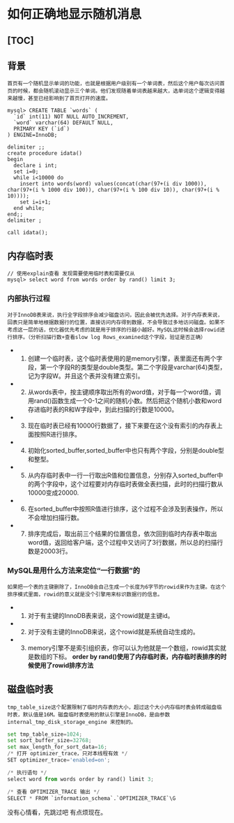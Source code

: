 # 如何正确地显示随机消息

[TOC]
----------------------------------
## 背景
    首页有一个随机显示单词的功能，也就是根据用户级别有一个单词表，然后这个用户每次访问首页的时候，都会随机滚动显示三个单词。他们发现随着单词表越来越大，选单词这个逻辑变得越来越慢，甚至已经影响到了首页打开的速度。
```mysql
mysql> CREATE TABLE `words` (
  `id` int(11) NOT NULL AUTO_INCREMENT,
  `word` varchar(64) DEFAULT NULL,
  PRIMARY KEY (`id`)
) ENGINE=InnoDB;

delimiter ;;
create procedure idata()
begin
  declare i int;
  set i=0;
  while i<10000 do
    insert into words(word) values(concat(char(97+(i div 1000)), char(97+(i % 1000 div 100)), char(97+(i % 100 div 10)), char(97+(i % 10))));
    set i=i+1;
  end while;
end;;
delimiter ;

call idata();
```
## 内存临时表
```mysql
// 使用explain查看 发现需要使用临时表和需要仅从
mysql> select word from words order by rand() limit 3;
```
### 内部执行过程
    对于InnoDB表来说，执行全字段排序会减少磁盘访问，因此会被优先选择。对于内存表来说，回表只是简单地根据数据行的位置，直接访问内存得到数据，不会导致过多地访问磁盘。如果不考虑这一层的话，优化器优先考虑的就是用于排序的行越小越好。MySQL这时候会选择rowid进行排序。（分析扫描行数+查看slow log Rows_examined这个字段，验证是否正确）
+ 1. 创建一个临时表，这个临时表使用的是memory引擎，表里面还有两个字段，第一个字段R的类型是double类型。第二个字段是varchar(64)类型，记为字段W。并且这个表并没有建立索引。
+ 2. 从words表中，按主键顺序取出所有的word值，对于每一个word值，调用rand()函数生成一个0-1之间的随机小数。然后把这个随机小数和word存进临时表的R和W字段中，到此扫描的行数是10000。
+ 3. 现在临时表已经有10000行数据了，接下来要在这个没有索引的内存表上面按照R进行排序。
+ 4. 初始化sorted_buffer,sorted_buffer中也只有两个字段，分别是double型和整型。
+ 5. 从内存临时表中一行一行取出R值和位置信息，分别存入sorted_buffer中的两个字段中，这个过程要对内存临时表做全表扫描，此时的扫描行数从10000变成20000.
+ 6. 在sorted_buffer中按照R值进行排序，这个过程不会涉及到表操作，所以不会增加扫描行数。
+ 7. 排序完成后，取出前三个结果的位置信息，依次回到临时内存表中取出word值，返回给客户端，这个过程中又访问了3行数据，所以总的扫描行数是20003行。

### MySQL是用什么方法来定位“一行数据”的
    如果把一个表的主键删除了，InnoDB会自己生成一个长度为6字节的rowid来作为主键。在这个排序模式里面，rowid的意义就是没个引擎用来标识数据行的信息。
+ 1. 对于有主键的InnoDB表来说，这个rowid就是主键id。
+ 2. 对于没有主键的InnoDB来说，这个rowid就是系统自动生成的。
+ 3. memory引擎不是索引组织表，你可以认为他就是一个数组，rowid其实就是数组的下标。
**order by rand()使用了内存临时表，内存临时表排序的时候使用了rowid排序方法**

## 磁盘临时表
    tmp_table_size这个配置限制了临时内存表的大小，超过这个大小内存临时表会转成磁盘临时表，默认值是16M。磁盘临时表使用的默认引擎是InnoDB，是由参数internal_tmp_disk_storage_engine 来控制的。
```python
set tmp_table_size=1024;
set sort_buffer_size=32768;
set max_length_for_sort_data=16;
/* 打开 optimizer_trace，只对本线程有效 */
SET optimizer_trace='enabled=on'; 

/* 执行语句 */
select word from words order by rand() limit 3;

/* 查看 OPTIMIZER_TRACE 输出 */
SELECT * FROM `information_schema`.`OPTIMIZER_TRACE`\G
```
  没有心情看，先跳过吧 有点烦现在。